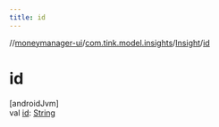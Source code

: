 ```yaml
---
title: id
---
```

//[moneymanager-ui](../../../index.html)/[com.tink.model.insights](../index.html)/[Insight](index.html)/[id](id.html)



# id



[androidJvm]\
val [id](id.html): [String](https://kotlinlang.org/api/latest/jvm/stdlib/kotlin/-string/index.html)




